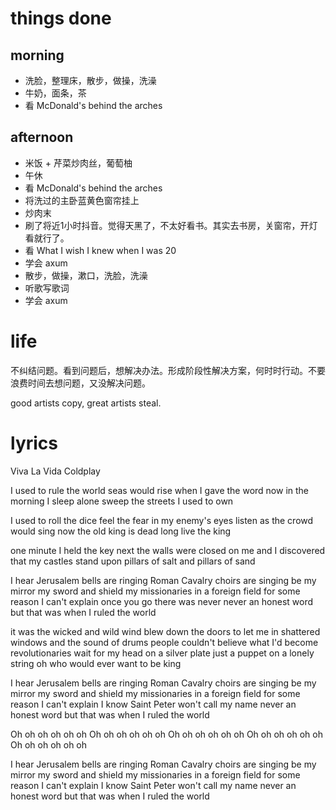 # things done
## morning
* 洗脸，整理床，散步，做操，洗澡
* 牛奶，面条，茶
* 看 McDonald's behind the arches
## afternoon
* 米饭 + 芹菜炒肉丝，葡萄柚
* 午休
* 看 McDonald's behind the arches
* 将洗过的主卧蓝黄色窗帘挂上
* 炒肉末
* 刷了将近1小时抖音。觉得天黑了，不太好看书。其实去书房，关窗帘，开灯看就行了。
* 看 What I wish I knew when I was 20
* 学会 axum
* 散步，做操，漱口，洗脸，洗澡
* 听歌写歌词
* 学会 axum

# life
不纠结问题。看到问题后，想解决办法。形成阶段性解决方案，何时时行动。不要浪费时间去想问题，又没解决问题。

good artists copy, great artists steal.

# lyrics
Viva La Vida
  Coldplay

I used to rule the world
seas would rise when I gave the word
now in the morning I sleep alone
sweep the streets I used to own

I used to roll the dice
feel the fear in my enemy's eyes
listen as the crowd would sing
now the old king is dead
long live the king

one minute I held the key
next the walls were closed on me
and I discovered that my castles stand
upon pillars of salt and pillars of sand

I hear Jerusalem bells are ringing
Roman Cavalry choirs are singing
be my mirror my sword and shield
my missionaries in a foreign field
for some reason I can't explain
once you go there was never
never an honest word
but that was when I ruled the world

it was the wicked and wild wind
blew down the doors to let me in
shattered windows and the sound of drums
people couldn't believe what I'd become
revolutionaries wait
for my head on a silver plate
just a puppet on a lonely string
oh who would ever want to be king

I hear Jerusalem bells are ringing
Roman Cavalry choirs are singing
be my mirror my sword and shield
my missionaries in a foreign field
for some reason I can't explain
I know Saint Peter won't call my name
never an honest word
but that was when I ruled the world

Oh oh oh oh oh oh
Oh oh oh oh oh oh
Oh oh oh oh oh oh
Oh oh oh oh oh oh
Oh oh oh oh oh oh

I hear Jerusalem bells are ringing
Roman Cavalry choirs are singing
be my mirror my sword and shield
my missionaries in a foreign field
for some reason I can't explain
I know Saint Peter won't call my name
never an honest word
but that was when I ruled the world
